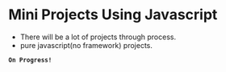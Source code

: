 # Mini Projects Using Javascript

- There will be a lot of projects through process.
- pure javascript(no framework) projects.

**`On Progress!`**

